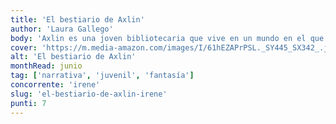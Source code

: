 ```yaml
---
title: 'El bestiario de Axlin'
author: 'Laura Gallego'
body: 'Axlin es una joven bibliotecaria que vive en un mundo en el que los monstruos son una amenaza constante para los humanos. Para proteger a su pueblo, Axlin ha estudiado a los monstruos y ha creado un bestiario con todos los conocimientos que ha adquirido sobre ellos.'
cover: 'https://m.media-amazon.com/images/I/61hEZAPrPSL._SY445_SX342_.jpg'
alt: 'El bestiario de Axlin'
monthRead: junio
tag: ['narrativa', 'juvenil', 'fantasía']
concorrente: 'irene'
slug: 'el-bestiario-de-axlin-irene'
punti: 7
---
```

